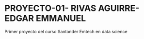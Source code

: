 #  PROYECTO-01- RIVAS AGUIRRE-EDGAR EMMANUEL
Primer proyecto del curso Santander Emtech en data science
